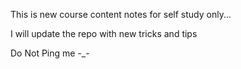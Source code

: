 This is new course content notes for self study  only...


I will update the repo with new tricks and tips




Do Not Ping me -_-

